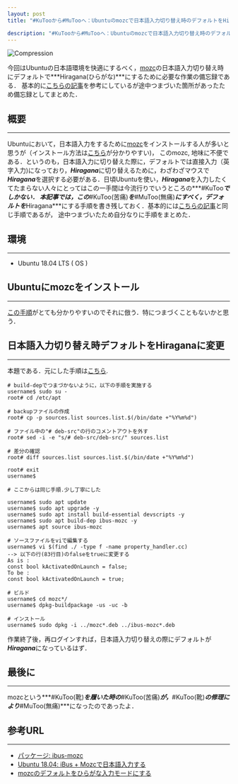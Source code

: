 ```yaml
---
layout: post
title: "#KuTooから#MuTooへ：Ubuntuのmozcで日本語入力切り替え時のデフォルトをHiraganaにする"

description: "#KuTooから#MuTooへ：Ubuntuのmozcで日本語入力切り替え時のデフォルトをHiraganaにする"
---
```


![Compression]({{site.baseurl}}/images/mozc_mutoo.png)


今回はUbuntuの日本語環境を快適にするべく，[mozc][0]の日本語入力切り替え時にデフォルトで***Hiragana(ひらがな)***にするために必要な作業の備忘録である．
基本的に[こちらの記事][2]を参考にしているが途中つまづいた箇所があったため備忘録としてまとめた．

## 概要
---
Ubuntuにおいて，日本語入力をするために[mozc][0]をインストールする人が多いと思うが（インストール方法は[こちら][1]が分かりやすい)，
このmozc, 地味に不便である．というのも，日本語入力に切り替えた際に，デフォルトでは直接入力（英字入力)になっており，***Hiragana***に切り替えるために，わざわざマウスで***Hiragana***を選択する必要がある．日頃Ubuntuを使い，***Hiragana***を入力したくてたまらない人々にとってはこの一手間は今流行りでいうところの***#KuToo***でしかない．
本記事では，この***#KuToo(苦痛)***を***#MuToo(無痛)***にすべく，デフォルトを***Hiragana***にする手順を書き残しておく．基本的には[こちらの記事][2]と同じ手順であるが，
途中つまづいたため自分なりに手順をまとめた．

## 環境
---
* Ubuntu 18.04 LTS ( OS )

## Ubuntuにmozcをインストール
---
[この手順][1]がとても分かりやすいのでそれに倣う．特につまづくこともないかと思う．


## 日本語入力切り替え時デフォルトをHiraganaに変更
---
本題である．元にした手順は[こちら][2].

```
# build-depでつまづかないように，以下の手順を実施する
username$ sudo su -
root# cd /etc/apt

# backupファイルの作成
root# cp -p sources.list sources.list.$(/bin/date +"%Y%m%d")

# ファイル中の"# deb-src"の行のコメントアウトを外す
root# sed -i -e "s/# deb-src/deb-src/" sources.list

# 差分の確認
root# diff sources.list sources.list.$(/bin/date +"%Y%m%d")

root# exit
username$

# ここからは同じ手順.少し丁寧にした

username$ sudo apt update
username$ sudo apt upgrade -y
username$ sudo apt install build-essential devscripts -y
username$ sudo apt build-dep ibus-mozc -y
username$ apt source ibus-mozc

# ソースファイルをviで編集する
username$ vi $(find ./ -type f -name property_handler.cc)
--> 以下の行(83行目)のfalseをtrueに変更する
As is :
const bool kActivatedOnLaunch = false;
To be :
const bool kActivatedOnLaunch = true;

# ビルド
username$ cd mozc*/
username$ dpkg-buildpackage -us -uc -b

# インストール
username$ sudo dpkg -i ../mozc*.deb ../ibus-mozc*.deb

```
作業終了後，再ログインすれば，日本語入力切り替えの際にデフォルトが***Hiragana***になっているはず．

## 最後に
---
mozcという***#KuToo(靴)***を履いた時の***#KuToo(苦痛)***が，***#KuToo(靴)***の修理により***#MuToo(無痛)***になったのであったよ．

## 参考URL
---
* [パッケージ: ibus-mozc][0]
* [Ubuntu 18.04: iBus + Mozcで日本語入力する][1]
* [mozcのデフォルトをひらがな入力モードにする][2]

[0]:https://packages.ubuntu.com/ja/xenial/ibus-mozc
[1]:https://www.hiroom2.com/2018/04/29/ubuntu-1804-ibus-mozc-ja/
[2]:http://dakusui.hatenablog.com/entry/2017/09/24/160400
